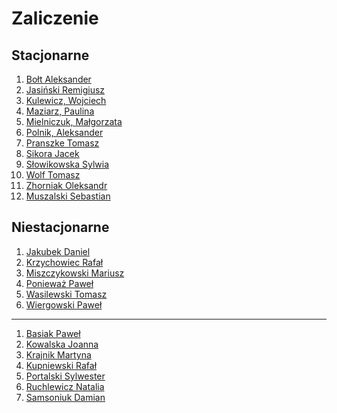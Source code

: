# Zaliczenie


## Stacjonarne

1. [Bołt Aleksander](https://github.com/alexandder/nosql-zal)
1. [Jasiński Remigiusz](https://github.com/rjasinski/nosql)
1. [Kulewicz, Wojciech](https://github.com/wkulewicz/nosql.wk)
1. [Maziarz, Paulina](https://github.com/pmaziarz/solutions-nosql)
1. [Mielniczuk, Małgorzata](https://github.com/Gosiamek/NoSQL.git)
1. [Polnik, Aleksander](https://github.com/mralexx/nosql)
1. [Pranszke Tomasz](https://github.com/tpranszke/nosql)
1. [Sikora Jacek](https://github.com/jaresh/nosql)
1. [Słowikowska Sylwia](https://github.com/sslowikowska/nosql)
1. [Wolf Tomasz](https://github.com/tomaszwolf/nosql)
1. [Zhorniak Oleksandr](https://github.com/zh0ra/nosql)
1. [Muszalski Sebastian](https://github.com/Enessetere/no-sql2015)


## Niestacjonarne

1. [Jakubek Daniel](https://github.com/kassszub/nosql)
1. [Krzychowiec Rafał](https://github.com/StringHead/NoSQL-projects/blob/master/zaliczenie.md)
1. [Miszczykowski Mariusz](https://github.com/miszczyk/noSQL/blob/master/README.md)
1. [Ponieważ Paweł](https://github.com/pponiewaz/NoSQL)
1. [Wasilewski Tomasz](https://github.com/twasilewski/noSQL_labs/blob/noSQL_labs/README.md)
1. [Wiergowski Paweł](https://github.com/pwiergowski/nosql_f/blob/master/zaliczenie.md)

----

1. [Basiak Paweł](https://github.com/pbasiak/pbnosql)
1. [Kowalska Joanna](https://github.com/jkowalska/nosql)
1. [Krajnik Martyna](https://github.com/mkrajnik/nosql)
1. [Kupniewski Rafał](https://github.com/rkupniewski/dbnosql/blob/master/README.md)
1. [Portalski Sylwester](https://github.com/sportalski/nosql)
1. [Ruchlewicz Natalia](https://github.com/nruchlewicz/NoSQL)
1. [Samsoniuk Damian](https://github.com/dsamsoniuk/NoSQL)


<!--
1. Blum Bartosz
1. Brzozowski Patryk
1. Chylicki Adrian
1. Śliwiński Marcin
1. Tkacz Jessica
1. Tomasik Przemysław
-->
